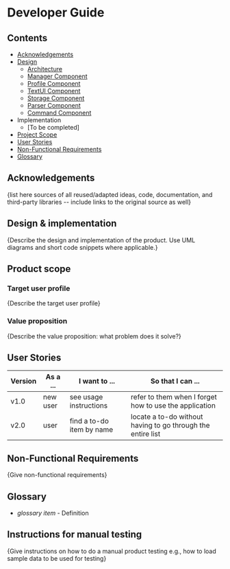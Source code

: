 # Developer Guide
## Contents
* [Acknowledgements](#acknowledgements)
* [Design](#design)
    * [Architecture](#architecture)
    * [Manager Component](#manager-component)
    * [Profile Component](#profile-component)
    * [TextUI Component](#textui-component)
    * [Storage Component](#storage-component)
    * [Parser Component](#parser-component)
    * [Command Component](#command-component)
* Implementation
  * [To be completed]
* [Project Scope](#product-scope)
* [User Stories](#user-stories)
* [Non-Functional Requirements](#non-functional-requirements)
* [Glossary](#glossary)


## Acknowledgements

{list here sources of all reused/adapted ideas, code, documentation, and third-party libraries -- include links to the original source as well}

## Design & implementation

{Describe the design and implementation of the product. Use UML diagrams and short code snippets where applicable.}


## Product scope
### Target user profile

{Describe the target user profile}

### Value proposition

{Describe the value proposition: what problem does it solve?}

## User Stories

|Version| As a ... | I want to ... | So that I can ...|
|--------|----------|---------------|------------------|
|v1.0|new user|see usage instructions|refer to them when I forget how to use the application|
|v2.0|user|find a to-do item by name|locate a to-do without having to go through the entire list|

## Non-Functional Requirements

{Give non-functional requirements}

## Glossary

* *glossary item* - Definition

## Instructions for manual testing

{Give instructions on how to do a manual product testing e.g., how to load sample data to be used for testing}
